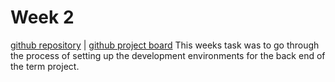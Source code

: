 # Week 2
[github repository](https://github.com/sfsu-csc-667-fall-2024-roberts/term-project-team-mack) | [github project board](https://github.com/orgs/sfsu-csc-667-fall-2024-roberts/projects/1)
This weeks task was to go through the process of setting up the development environments for the back end of the term project.
